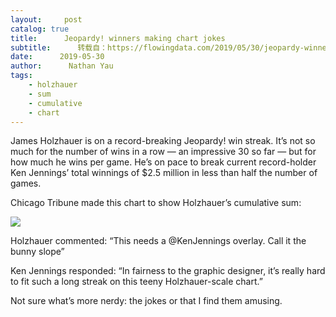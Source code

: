 ```yaml
---
layout:     post
catalog: true
title:      Jeopardy! winners making chart jokes
subtitle:      转载自：https://flowingdata.com/2019/05/30/jeopardy-winners-making-chart-jokes/
date:      2019-05-30
author:      Nathan Yau
tags:
    - holzhauer
    - sum
    - cumulative
    - chart
---
```


James Holzhauer is on a record-breaking Jeopardy! win streak. It’s not so much for the number of wins in a row — an impressive 30 so far — but for how much he wins per game. He’s on pace to break current record-holder Ken Jennings’ total winnings of $2.5 million in less than half the number of games.

Chicago Tribune made this chart to show Holzhauer’s cumulative sum:

![](https://i0.wp.com/flowingdata.com/wp-content/uploads/2019/05/Holzhauer-win-streak.png?resize=750%2C1093&ssl=1)


Holzhauer commented: “This needs a @KenJennings overlay. Call it the bunny slope”

Ken Jennings responded: “In fairness to the graphic designer, it’s really hard to fit such a long streak on this teeny Holzhauer-scale chart.”

Not sure what’s more nerdy: the jokes or that I find them amusing.
